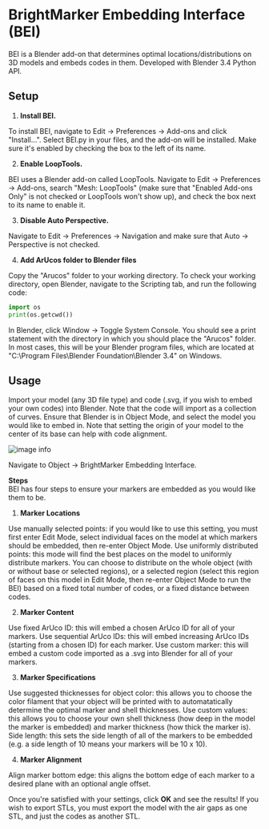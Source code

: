 # BrightMarker Embedding Interface (BEI)

BEI is a Blender add-on that determines optimal locations/distributions on 3D models and embeds codes in them. Developed with Blender 3.4 Python API.

## Setup

1. **Install BEI.**
  
To install BEI, navigate to Edit -> Preferences -> Add-ons and click "Install...". Select BEI.py in your files, and the add-on will be installed. Make sure it's enabled by checking the box to the left of its name.  
  
2. **Enable LoopTools.**
  
BEI uses a Blender add-on called LoopTools. Navigate to Edit -> Preferences -> Add-ons, search "Mesh: LoopTools" (make sure that "Enabled Add-ons Only" is not checked or LoopTools won't show up), and check the box next to its name to enable it.
  
3. **Disable Auto Perspective.**
  
Navigate to Edit -> Preferences -> Navigation and make sure that Auto -> Perspective is not checked.

4. **Add ArUcos folder to Blender files**
  
Copy the "Arucos" folder to your working directory. To check your working directory, open Blender, navigate to the Scripting tab, and run the following code:
```python
import os
print(os.getcwd())
```
In Blender, click Window -> Toggle System Console. You should see a print statement with the directory in which you should place the "Arucos" folder.
In most cases, this will be your Blender program files, which are located at "C:\Program Files\Blender Foundation\Blender 3.4\" on Windows.

## Usage

Import your model (any 3D file type) and code (.svg, if you wish to embed your own codes) into Blender. Note that the code will import as a collection of curves. Ensure that Blender is in Object Mode, and select the model you would like to embed in. Note that setting the origin of your model to the center of its base can help with code alignment.

![image info](https://i.ibb.co/brKTGB7/Untitled.png)

Navigate to Object -> BrightMarker Embedding Interface.

**Steps**  
BEI has four steps to ensure your markers are embedded as you would like them to be.

1. **Marker Locations**

Use manually selected points: if you would like to use this setting, you must first enter Edit Mode, select individual faces on the model at which markers should be embedded, then re-enter Object Mode.
Use uniformly distributed points: this mode will find the best places on the model to uniformly distribute markers. You can choose to distribute on the whole object (with or without base or selected regions), or a selected region (select this region of faces on this model in Edit Mode, then re-enter Object Mode to run the BEI) based on a fixed total number of codes, or a fixed distance between codes.

2. **Marker Content**

Use fixed ArUco ID: this will embed a chosen ArUco ID for all of your markers.
Use sequential ArUco IDs: this will embed increasing ArUco IDs (starting from a chosen ID) for each marker.
Use custom marker: this will embed a custom code imported as a .svg into Blender for all of your markers.

3. **Marker Specifications**

Use suggested thicknesses for object color: this allows you to choose the color filament that your object will be printed with to automatatically determine the optimal marker and shell thicknesses.
Use custom values: this allows you to choose your own shell thickness (how deep in the model the marker is embedded) and marker thickness (how thick the marker is).
Side length: this sets the side length of all of the markers to be embedded (e.g. a side length of 10 means your markers will be 10 x 10).

4. **Marker Alignment**

Align marker bottom edge: this aligns the bottom edge of each marker to a desired plane with an optional angle offset.


Once you're satisfied with your settings, click **OK** and see the results! If you wish to export STLs, you must export the model with the air gaps as one STL, and just the codes as another STL.
